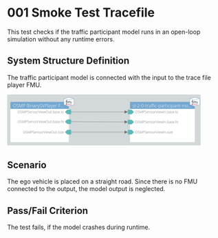 # 001 Smoke Test Tracefile

This test checks if the traffic participant model runs in an open-loop simulation without any runtime errors.

## System Structure Definition

The traffic participant model is connected with the input to the trace file player FMU.

<img alt="System Structure" src="system_structure.png" width="450">

## Scenario

The ego vehicle is placed on a straight road.
Since there is no FMU connected to the output, the model output is neglected.

## Pass/Fail Criterion

The test fails, if the model crashes during runtime.
